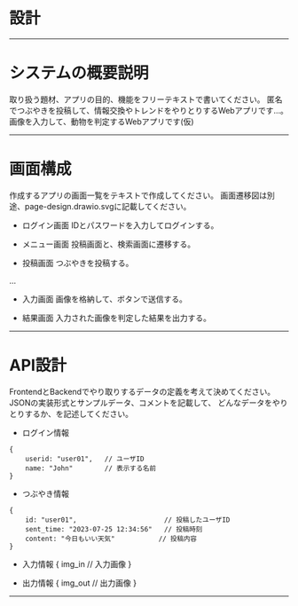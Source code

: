 # 設計

-----------------------------------------------------
# システムの概要説明

取り扱う題材、アプリの目的、機能をフリーテキストで書いてください。
<ex>
 匿名でつぶやきを投稿して、情報交換やトレンドをやりとりするWebアプリです...。
<we>
 画像を入力して、動物を判定するWebアプリです(仮)

-----------------------------------------------------

# 画面構成

作成するアプリの画面一覧をテキストで作成してください。
画面遷移図は別途、page-design.drawio.svgに記載してください。

- ログイン画面
 IDとパスワードを入力してログインする。

- メニュー画面
 投稿画面と、検索画面に遷移する。

- 投稿画面
 つぶやきを投稿する。

...
- 入力画面
 画像を格納して、ボタンで送信する。

- 結果画面
 入力された画像を判定した結果を出力する。


-----------------------------------------------------

# API設計

FrontendとBackendでやり取りするデータの定義を考えて決めてください。
JSONの実装形式とサンプルデータ、コメントを記載して、
どんなデータをやりとりするか、を記述してください。

- ログイン情報
```
{
    userid: "user01",   // ユーザID
    name: "John"        // 表示する名前
}
```

- つぶやき情報
```
{
    id: "user01",                      // 投稿したユーザID
    sent_time: "2023-07-25 12:34:56"   // 投稿時刻
    content: "今日もいい天気"           // 投稿内容
}
```
- 入力情報
{
    img_in // 入力画像
}

- 出力情報
{
    img_out // 出力画像
}

-----------------------------------------------------
